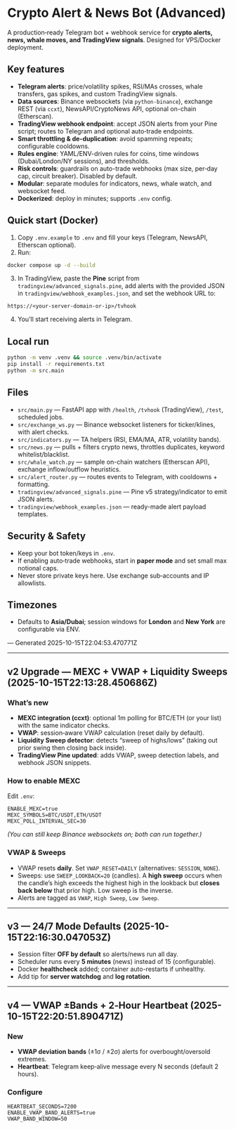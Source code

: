 # Crypto Alert & News Bot (Advanced)

A production‑ready Telegram bot + webhook service for **crypto alerts, news, whale moves, and TradingView signals**. 
Designed for VPS/Docker deployment.

## Key features
- **Telegram alerts**: price/volatility spikes, RSI/MAs crosses, whale transfers, gas spikes, and custom TradingView signals.
- **Data sources**: Binance websockets (via `python-binance`), exchange REST (via `ccxt`), NewsAPI/CryptoNews API, optional on-chain (Etherscan).
- **TradingView webhook endpoint**: accept JSON alerts from your Pine script; routes to Telegram and optional auto‑trade endpoints.
- **Smart throttling & de-duplication**: avoid spamming repeats; configurable cooldowns.
- **Rules engine**: YAML/ENV-driven rules for coins, time windows (Dubai/London/NY sessions), and thresholds.
- **Risk controls**: guardrails on auto-trade webhooks (max size, per‑day cap, circuit breaker). Disabled by default.
- **Modular**: separate modules for indicators, news, whale watch, and websocket feed.
- **Dockerized**: deploy in minutes; supports `.env` config.

## Quick start (Docker)
1. Copy `.env.example` to `.env` and fill your keys (Telegram, NewsAPI, Etherscan optional).
2. Run:
```bash
docker compose up -d --build
```
3. In TradingView, paste the **Pine** script from `tradingview/advanced_signals.pine`, add alerts with the provided JSON in `tradingview/webhook_examples.json`, and set the webhook URL to:
```
https://<your-server-domain-or-ip>/tvhook
```
4. You’ll start receiving alerts in Telegram.

## Local run
```bash
python -m venv .venv && source .venv/bin/activate
pip install -r requirements.txt
python -m src.main
```

## Files
- `src/main.py` — FastAPI app with `/health`, `/tvhook` (TradingView), `/test`, scheduled jobs.
- `src/exchange_ws.py` — Binance websocket listeners for ticker/klines, with alert checks.
- `src/indicators.py` — TA helpers (RSI, EMA/MA, ATR, volatility bands).
- `src/news.py` — pulls + filters crypto news, throttles duplicates, keyword whitelist/blacklist.
- `src/whale_watch.py` — sample on-chain watchers (Etherscan API), exchange inflow/outflow heuristics.
- `src/alert_router.py` — routes events to Telegram, with cooldowns + formatting.
- `tradingview/advanced_signals.pine` — Pine v5 strategy/indicator to emit JSON alerts.
- `tradingview/webhook_examples.json` — ready-made alert payload templates.

## Security & Safety
- Keep your bot token/keys in `.env`.
- If enabling auto‑trade webhooks, start in **paper mode** and set small max notional caps.
- Never store private keys here. Use exchange sub‑accounts and IP allowlists.

## Timezones
- Defaults to **Asia/Dubai**; session windows for **London** and **New York** are configurable via ENV.

— Generated 2025-10-15T22:04:53.470771Z


---
## v2 Upgrade — MEXC + VWAP + Liquidity Sweeps  (2025-10-15T22:13:28.450686Z)

### What’s new
- **MEXC integration (ccxt)**: optional 1m polling for BTC/ETH (or your list) with the same indicator checks.
- **VWAP**: session‑aware VWAP calculation (reset daily by default).
- **Liquidity Sweep detector**: detects “sweep of highs/lows” (taking out prior swing then closing back inside).
- **TradingView Pine updated**: adds VWAP, sweep detection labels, and webhook JSON snippets.

### How to enable MEXC
Edit `.env`:
```
ENABLE_MEXC=true
MEXC_SYMBOLS=BTC/USDT,ETH/USDT
MEXC_POLL_INTERVAL_SEC=30
```
*(You can still keep Binance websockets on; both can run together.)*

### VWAP & Sweeps
- VWAP resets **daily**. Set `VWAP_RESET=DAILY` (alternatives: `SESSION`, `NONE`).
- Sweeps: use `SWEEP_LOOKBACK=20` (candles). A **high sweep** occurs when the candle’s high exceeds the highest high in the lookback but **closes back below** that prior high. Low sweep is the inverse.
- Alerts are tagged as `VWAP`, `High Sweep`, `Low Sweep`.



---
## v3 — 24/7 Mode Defaults  (2025-10-15T22:16:30.047053Z)

- Session filter **OFF by default** so alerts/news run all day.
- Scheduler runs every **5 minutes** (news) instead of 15 (configurable).
- Docker **healthcheck** added; container auto-restarts if unhealthy.
- Add tip for **server watchdog** and **log rotation**.



---
## v4 — VWAP ±Bands + 2‑Hour Heartbeat  (2025-10-15T22:20:51.890471Z)

### New
- **VWAP deviation bands** (±1σ / ±2σ) alerts for overbought/oversold extremes.
- **Heartbeat**: Telegram keep‑alive message every N seconds (default 2 hours).

### Configure
```
HEARTBEAT_SECONDS=7200
ENABLE_VWAP_BAND_ALERTS=true
VWAP_BAND_WINDOW=50
```
